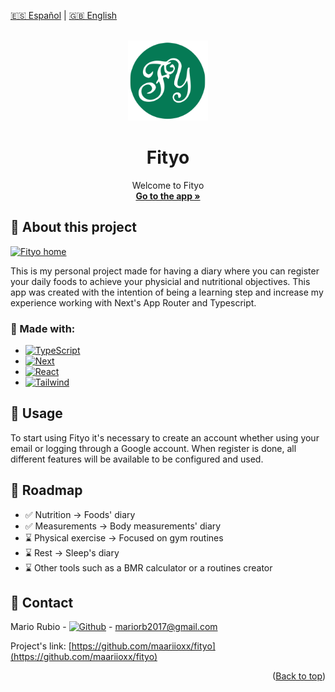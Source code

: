 [🇪🇸 Español](README.md) | [🇬🇧 English](English-README.md)

<a name="readme-top"></a>

<br />
<div align="center">
    <img src="/public/assets/logo-128.svg" alt="Fityo logo" height="128" width="128" />
<h1 align="center">Fityo</h1>

  <p align="center">
    Welcome to Fityo 
    <br />
    <a href="https://fityo.net" target="_blank" rel="noopener"><strong>Go to the app »</strong></a>
    <br />
  </p>
</div>
<!--
<details>
  <summary>Table of Contents</summary>
  <ol>
    <li>
      <a href="#sobre-el-proyecto">About The Project</a>
      <ul>
        <li><a href="#built-with">Built With</a></li>
      </ul>
    </li>
    <li>
      <a href="#getting-started">Getting Started</a>
      <ul>
        <li><a href="#prerequisites">Prerequisites</a></li>
        <li><a href="#installation">Installation</a></li>
      </ul>
    </li>
    <li><a href="#usage">Usage</a></li>
    <li><a href="#roadmap">Roadmap</a></li>
    <li><a href="#contributing">Contributing</a></li>
    <li><a href="#license">License</a></li>
    <li><a href="#contact">Contact</a></li>
    <li><a href="#acknowledgments">Acknowledgments</a></li>
  </ol>
</details>
-->

## 💚 About this project

[![Fityo home](https://imgur.com/xxLnjn8.png)](https://fityo.net)

This is my personal project made for having a diary where you can register your daily foods to achieve your physicial and nutritional objectives. This app was created with the intention of being a learning step and increase my experience working with Next's App Router and Typescript.

### 🧰 Made with:

- [![TypeScript][Typescript]][Typescript-url]
- [![Next][Next.js]][Next-url]
- [![React][React.js]][React-url]
- [![Tailwind][Tailwind]][Tailwind-url]

## 🚀 Usage

To start using Fityo it's necessary to create an account whether using your email or logging through a Google account. When register is done, all different features will be available to be configured and used.

## 🚧 Roadmap

- ✅ Nutrition -> Foods' diary
- ✅ Measurements -> Body measurements' diary
- ⌛ Physical exercise -> Focused on gym routines
- ⌛ Rest -> Sleep's diary
- ⌛ Other tools such as a BMR calculator or a routines creator

## 📱 Contact

Mario Rubio - [![Github][Github]][Github-url] - mariorb2017@gmail.com

Project's link: [https://github.com/maariioxx/fityo](https://github.com/maariioxx/fityo)

<p align="right">(<a href="#readme-top">Back to top</a>)</p>

[Next.js]: https://img.shields.io/badge/next.js-000000?style=for-the-badge&logo=nextdotjs&logoColor=white
[Next-url]: https://nextjs.org/
[React.js]: https://img.shields.io/badge/React-20232A?style=for-the-badge&logo=react&logoColor=61DAFB
[React-url]: https://reactjs.org/
[Typescript]: https://img.shields.io/badge/Typescript-F5f5f5?style=for-the-badge&logo=typescript&logoColor=3178C6
[Typescript-url]: https://www.typescriptlang.org/
[Tailwind]: https://img.shields.io/badge/Tailwind-0B1120?style=for-the-badge&logo=tailwindcss&logoColor=38BDF8
[Tailwind-url]: https://tailwindcss.com/
[Github]: https://img.shields.io/badge/@maariioxx-000000?style=for-the-badge&logo=github&logoColor=F5F5F5
[Github-url]: https://github.com/maariioxx
